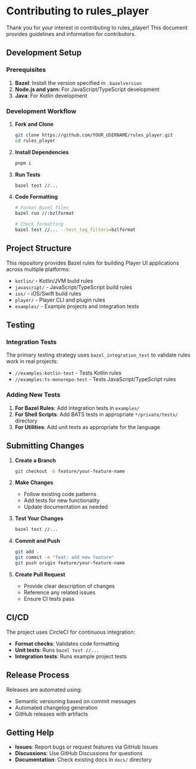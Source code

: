 # Contributing to rules_player

Thank you for your interest in contributing to rules_player! This document provides guidelines and information for contributors.

## Development Setup

### Prerequisites

1. **Bazel**: Install the version specified in `.bazelversion`
2. **Node.js and yarn**: For JavaScript/TypeScript development
3. **Java**: For Kotlin development


### Development Workflow

1. **Fork and Clone**
   ```bash
   git clone https://github.com/YOUR_USERNAME/rules_player.git
   cd rules_player
   ```

2. **Install Dependencies**
   ```bash
   pnpm i
   ```

3. **Run Tests**
   ```bash
   bazel test //...
   ```

4. **Code Formatting**
   ```bash
   # Format Bazel files
   bazel run //:bzlformat
   
   # Check formatting
   bazel test //... --test_tag_filters=bzlformat
   ```

## Project Structure

This repository provides Bazel rules for building Player UI applications across multiple platforms:

- `kotlin/` - Kotlin/JVM build rules
- `javascript/` - JavaScript/TypeScript build rules  
- `ios/` - iOS/Swift build rules
- `player/` - Player CLI and plugin rules
- `examples/` - Example projects and integration tests

## Testing

### Integration Tests

The primary testing strategy uses `bazel_integration_test` to validate rules work in real projects:

- `//examples:kotlin-test` - Tests Kotlin rules
- `//examples:ts-monorepo-test` - Tests JavaScript/TypeScript rules

### Adding New Tests

1. **For Bazel Rules**: Add integration tests in `examples/`
2. **For Shell Scripts**: Add BATS tests in appropriate `*/private/tests/` directory
3. **For Utilities**: Add unit tests as appropriate for the language

## Submitting Changes

1. **Create a Branch**
   ```bash
   git checkout -b feature/your-feature-name
   ```

2. **Make Changes**
   - Follow existing code patterns
   - Add tests for new functionality
   - Update documentation as needed

3. **Test Your Changes**
   ```bash
   bazel test //...
   ```

4. **Commit and Push**
   ```bash
   git add .
   git commit -m "feat: add new feature"
   git push origin feature/your-feature-name
   ```

5. **Create Pull Request**
   - Provide clear description of changes
   - Reference any related issues
   - Ensure CI tests pass

## CI/CD

The project uses CircleCI for continuous integration:

- **Format checks**: Validates code formatting
- **Unit tests**: Runs `bazel test //...`
- **Integration tests**: Runs example project tests

## Release Process

Releases are automated using:
- Semantic versioning based on commit messages
- Automated changelog generation
- GitHub releases with artifacts

## Getting Help

- **Issues**: Report bugs or request features via GitHub Issues
- **Discussions**: Use GitHub Discussions for questions
- **Documentation**: Check existing docs in `docs/` directory